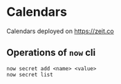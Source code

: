 # Calendars

Calendars deployed on https://zeit.co

## Operations of `now` cli

```
now secret add <name> <value>
now secret list
```
